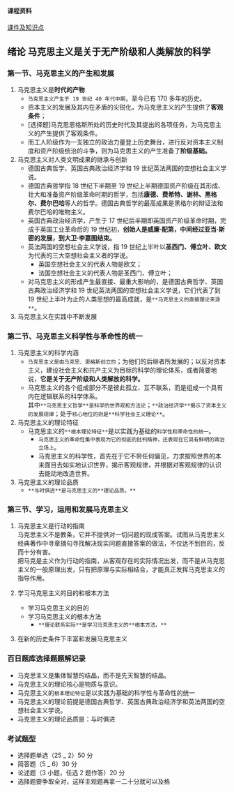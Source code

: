 #### 课程资料

[课件及知识点](https://pan.baidu.com/s/1uaHCfeIfNz8ex_iZJdk-TQ?pwd=2023)

## 绪论 马克思主义是关于无产阶级和人类解放的科学

### 第一节、马克思主义的产生和发展

1. 马克思主义是**时代的产物**
   - `马克思主义产生于 19 世纪 40 年代中期`，至今已有 170 多年的历史。
   - 资本主义的发展及其内在矛盾的尖锐化，为马克思主义的产生提供了**客观条件**；
   - [选择题]马克思恩格斯所处的历史时代及其提出的各项任务，为马克思主义的产生提供了客观条件。
   - 而工人阶级作为一支独立的政治力量登上历史舞台，进行反对资本主义制度和资产阶级统治的斗争，则为马克思主义的产生准备了**阶级基础。**
2. 马克思主义对人类文明成果的继承与创新
   - 德国古典哲学、英国古典政治经济学和 19 世纪英法两国的空想社会主义学说。
   - 德国古典哲学指 18 世纪下半期至 19 世纪上半期德国资产阶级在其形成、壮大和准备资产阶级革命时期的哲学，包括**康德、费希特、谢林、黑格尔、费尔巴哈**等人的哲学。德国古典哲学的最高成果是黑格尔的辩证法和费尔巴哈的唯物主义。
   - 英国古典政治经济学，产生于 17 世纪后半期即英国资产阶级革命时期，完成于英国工业革命后的 19 世纪初，**创始人是威廉·配第，中间经过亚当·斯密的发展，到大卫·李嘉图结束。**
   - 英法两国的空想社会主义学说，指 19 世纪上半叶以**圣西门、傅立叶、欧文**为代表的三大空想社会主义者的学说。
     - 英国空想社会主义的代表人物是欧文；
     - 法国空想社会主义的代表人物是圣西门、傅立叶；
   - 对马克思主义的形成产生最直接、最重大影响的，是德国古典哲学、英国古典政治经济学和 19 世纪英法两国的空想社会主义学说，它们代表了到 19 世纪上半叶为止的人类思想的最高成就，是`**马克思主义的直接理论来源**`。
3. 马克思主义在实践中不断发展

### 第二节、马克思主义科学性与革命性的统一

1. 马克思主义的科学内涵
   - `马克思主义是由马克思、恩格斯创立的`；为他们的后继者所发展的；以反对资本主义，建设社会主义和共产主义为目标的科学的理论体系，或者简要地说，**它是关于无产阶级和人类解放的科学。**
   - 马克思主义的各个组成部分不是彼此孤立、互不联系，而是组成一个具有内在逻辑联系的科学体系。  
     其中`**马克思主义哲学**是科学的世界观和方法论`；`**政治经济学**揭示了资本主义的发展规律`；处于`核心地位的则是**科学社会主义理论**`。
2. 马克思主义的理论特征
   - 马克思主义的`**根本理论特征**`是以实践为基础的`科学性和革命性的统一`。
     - `马克思主义的革命性集中表现为它的彻底的批判精神，还表现在它具有鲜明的政治立场上`。
     - 马克思主义的科学性，首先在于它不带任何偏见，力求按照世界的本来面目去如实地认识世界，揭示客观规律，并根据对客观规律的认识去能动地改造世界。
3. 马克思主义的理论品质
   - `**与时俱进**是马克思主义的**理论品质。**`

### 第三节、学习，运用和发展马克思主义

1. 马克思主义是行动的指南  
   马克思主义不是教条，它并不提供对一切问题的现成答案。试图从马克思主义经典著作中寻章摘句寻找解决现实问题直接答案的做法，不仅达不到目的，反而十分有害。  
   把马克是主义作为行动的指南，从客观存在的实际情况出发，而不是从马克思主义的一般原理出发，只有把原理与实际相结合，才能真正发挥马克思主义的指导作用。
2. 学习马克思主义的目的和根本方法

   - 学习马克思主义的目的
   - 学习马克思主义的根本方法
     - `**理论联系实际**是学习马克思主义的**根本方法。**`

3. 在新的历史条件下丰富和发展马克思主义

### 百日题库选择题题解记录

- 马克思主义是集体智慧的结晶，而不是先天智慧的结晶。
- 马克思主义的理论核心是物质与意识。
- 马克思主义的`根本理论特征`是以实践为基础的科学性与革命性的统一
- 马克思主义的理论前提是德国古典哲学、英国古典政治经济学和英法两国的空想社会主义学说。
- 马克思主义的理论品质是：与时俱进

### 考试题型

- 选择题单选（25 _ 2）50 分  
- 简答题（5 _ 6）30 分
- 论述题（3 小题，任选 2 题作答）20 分
- 选择题要争取全对，这样主观题再拿一二十分就可以及格
